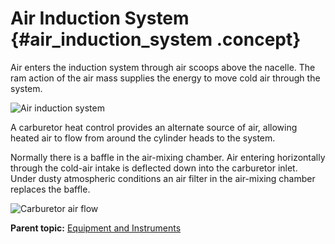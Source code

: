 # Air Induction System {#air_induction_system .concept}

Air enters the induction system through air scoops above the nacelle. The ram action of the air mass supplies the energy to move cold air through the system.

 ![Air induction system](../images/air_induction_system.png) 

A carburetor heat control provides an alternate source of air, allowing heated air to flow from around the cylinder heads to the system.

Normally there is a baffle in the air-mixing chamber. Air entering horizontally through the cold-air intake is deflected down into the carburetor inlet. Under dusty atmospheric conditions an air filter in the air-mixing chamber replaces the baffle.

 ![Carburetor air flow](../images/carburetor_air_flow.png) 

**Parent topic:** [Equipment and Instruments](../topics/equipment_and_instruments.md)

